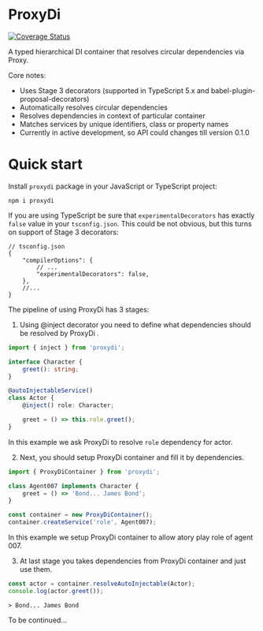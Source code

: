 # ProxyDi

[![Coverage Status](https://coveralls.io/repos/github/proxy-di/proxydi/badge.svg?branch=main)](https://coveralls.io/github/proxy-di/proxydi?branch=main)

A typed hierarchical DI container that resolves circular dependencies via Proxy.

Core notes:

- Uses Stage 3 decorators (supported in TypeScript 5.x and babel-plugin-proposal-decorators)
- Automatically resolves circular dependencies
- Resolves dependencies in context of particular container
- Matches services by unique identifiers, class or property names
- Currently in active development, so API could changes till version 0.1.0

# Quick start

Install `proxydi` package in your JavaScript or TypeScript project:

```shell
npm i proxydi
```

If you are using TypeScript be sure that `experimentalDecorators` has exactly `false` value in your `tsconfig.json`. This could be not obvious, but this turns on support of Stage 3 decorators:

```jsonc
// tsconfig.json
{
    "compilerOptions": {
        // ...
        "experimentalDecorators": false,
    },
    //...
}
```

The pipeline of using ProxyDi has 3 stages:

1. Using @inject decorator you need to define what dependencies should be resolved by ProxyDi .

```typescript
import { inject } from 'proxydi';

interface Character {
    greet(): string;
}

@autoInjectableService()
class Actor {
    @inject() role: Character;

    greet = () => this.role.greet();
}
```

In this example we ask ProxyDi to resolve `role` dependency for actor.

2. Next, you should setup ProxyDi container and fill it by dependencies.

```typescript
import { ProxyDiContainer } from 'proxydi';

class Agent007 implements Character {
    greet = () => 'Bond... James Bond';
}

const container = new ProxyDiContainer();
container.createService('role', Agent007);
```

In this example we setup ProxyDi container to allow atory play role of agent 007.

3. At last stage you takes dependencies from ProxyDi container and just use them.

```typescript
const actor = container.resolveAutoInjectable(Actor);
console.log(actor.greet());
```

```shell
> Bond... James Bond
```

To be continued...
